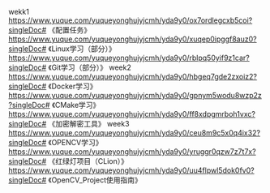 wekk1
https://www.yuque.com/yuqueyonghujyjcmh/yda9y0/ox7ordlegcxb5coi?singleDoc# 《配置任务》
https://www.yuque.com/yuqueyonghujyjcmh/yda9y0/xuqep0ipggf8auz0?singleDoc# 《Linux学习（部分）》
https://www.yuque.com/yuqueyonghujyjcmh/yda9y0/rblpq50yif9z1car?singleDoc# 《Git学习（部分）》
week2
https://www.yuque.com/yuqueyonghujyjcmh/yda9y0/hbgeq7gde2zxoiz2?singleDoc# 《Docker学习》
https://www.yuque.com/yuqueyonghujyjcmh/yda9y0/gpnym5wodu8wzp2z?singleDoc# 《CMake学习》
https://www.yuque.com/yuqueyonghujyjcmh/yda9y0/ff8xdpgmrboh1vxc?singleDoc# 《加密解密工具》
week3
https://www.yuque.com/yuqueyonghujyjcmh/yda9y0/ceu8m9c5x0q4ix32?singleDoc# 《OPENCV学习》
https://www.yuque.com/yuqueyonghujyjcmh/yda9y0/yruggr0qzw7z7t7x?singleDoc# 《红绿灯项目（CLion）》
https://www.yuque.com/yuqueyonghujyjcmh/yda9y0/uu4flpwl5dok0fv0?singleDoc# 《OpenCV_Project使用指南》

